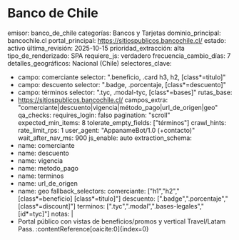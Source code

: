 # Banco de Chile

emisor: banco_de_chile
categorías: Bancos y Tarjetas
dominio_principal: bancochile.cl
portal_principal: https://sitiospublicos.bancochile.cl/
estado: activo
última_revisión: 2025-10-15
prioridad_extracción: alta
tipo_de_renderizado: SPA
requiere_js: verdadero
frecuencia_cambio_días: 7
detalles_geográficos: Nacional (Chile)
selectores_clave:
  - campo: comerciante
    selector: ".beneficio, .card h3, h2, [class*=titulo]"
  - campo: descuento
    selector: ".badge, .porcentaje, [class*=descuento]"
  - campo: términos
    selector: ".tyc, .modal-tyc, [class*=bases]"
rutas_base:
  - https://sitiospublicos.bancochile.cl/  <!-- portal beneficios y fan -->
campos_extra: "comerciante|descuento|vigencia|método_pago|url_de_origen|geo"
qa_checks:
  requires_login: falso
  pagination: "scroll"
  expected_min_items: 8
  tolerate_empty_fields: ["términos"]
crawl_hints:
  rate_limit_rps: 1
  user_agent: "AppanameBot/1.0 (+contacto)"
  wait_after_nav_ms: 900
  js_enable: auto
extraction_schema:
  - name: comerciante
  - name: descuento
  - name: vigencia
  - name: metodo_pago
  - name: terminos
  - name: url_de_origen
  - name: geo
fallback_selectors:
  comerciante: ["h1","h2","[class*=beneficio] [class*=titulo]"]
  descuento:   [".badge",".porcentaje","[class*=discount]"]
  terminos:    [".tyc",".modal",".bases-legales","[id*=tyc]"]
notas: |
  - Portal público con vistas de beneficios/promos y vertical Travel/Latam Pass. :contentReference[oaicite:0]{index=0}
